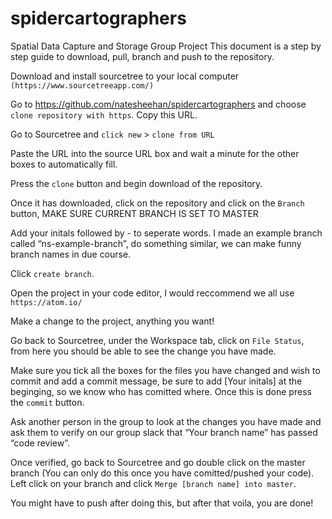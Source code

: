 # spidercartographers
Spatial Data Capture and Storage Group Project
This document is a step by step guide to download, pull, branch and push to the repository.

Download and install sourcetree to your local computer `(https://www.sourcetreeapp.com/)`

Go to https://github.com/natesheehan/spidercartographers and choose `clone repository with https`. Copy this URL.

Go to Sourcetree and `click new` > `clone from URL`

Paste the URL into the source URL box and wait a minute for the other boxes to automatically fill.

Press the `clone` button and begin download of the repository.

Once it has downloaded, click on the repository and click on the `Branch` button, MAKE SURE CURRENT BRANCH IS SET TO MASTER

Add your initals followed by - to seperate words. I made an example branch called “ns-example-branch”, do something similar, we can make funny branch names in due course.

Click `create branch`.

Open the project in your code editor, I would reccommend we all use `https://atom.io/`

Make a change to the project, anything you want!

Go back to Sourcetree, under the Workspace tab, click on `File Status`, from here you should be able to see the change you have made.

Make sure you tick all the boxes for the files you have changed and wish to commit and add a commit message, be sure to add [Your initals] at the beginging, so we know who has comitted where. Once this is done press the `commit` button.

Ask another person in the group to look at the changes you have made and ask them to verify on our group slack that “Your branch name” has passed “code review”.

Once verified, go back to Sourcetree and go double click on the master branch (You can only do this once you have comitted/pushed your code). Left click on your branch and click `Merge [branch name] into master`.

You might have to push after doing this, but after that voila, you are done!
